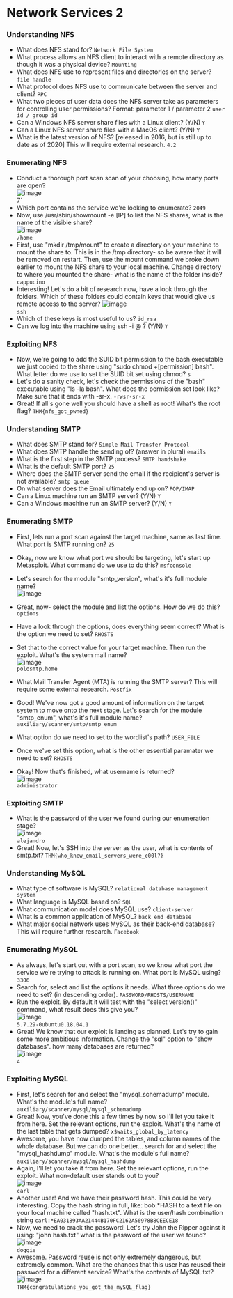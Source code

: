 # Network Services 2

### Understanding NFS
- What does NFS stand for? `Network File System`
- What process allows an NFS client to interact with a remote directory as though it was a physical device? `Mounting`
- What does NFS use to represent files and directories on the server? `file handle`
- What protocol does NFS use to communicate between the server and client? `RPC`
- What two pieces of user data does the NFS server take as parameters for controlling user permissions? Format: parameter 1 / parameter 2 `user id / group id`
- Can a Windows NFS server share files with a Linux client? (Y/N) `Y`
- Can a Linux NFS server share files with a MacOS client? (Y/N) `Y`
- What is the latest version of NFS? [released in 2016, but is still up to date as of 2020] This will require external research. `4.2`

### Enumerating NFS
- Conduct a thorough port scan scan of your choosing, how many ports are open? <br />
![image](https://github.com/user-attachments/assets/f5948d9c-57bc-4cf9-80b2-64a3c86fe6c4) <br />
7`
- Which port contains the service we're looking to enumerate? `2049`
- Now, use /usr/sbin/showmount -e [IP] to list the NFS shares, what is the name of the visible share? <br />
![image](https://github.com/user-attachments/assets/7ce70853-3efd-49d7-bce7-08f747d4866f) <br />
`/home`
- First, use "mkdir /tmp/mount" to create a directory on your machine to mount the share to. This is in the /tmp directory- so be aware that it will be removed on restart. Then, use the mount command we broke down earlier to mount the NFS share to your local machine. Change directory to where you mounted the share- what is the name of the folder inside? `cappucino`
- Interesting! Let's do a bit of research now, have a look through the folders. Which of these folders could contain keys that would give us remote access to the server?
![image](https://github.com/user-attachments/assets/1b83e4e6-a002-42f9-8af5-fbdc4a0736b1)<br />
`ssh`
- Which of these keys is most useful to us? `id_rsa`
- Can we log into the machine using ssh -i <key-file> <username>@<ip> ? (Y/N) `Y`

### Exploiting NFS
- Now, we're going to add the SUID bit permission to the bash executable we just copied to the share using "sudo chmod +[permission] bash". What letter do we use to set the SUID bit set using chmod? `s`
- Let's do a sanity check, let's check the permissions of the "bash" executable using "ls -la bash". What does the permission set look like? Make sure that it ends with -sr-x. `-rwsr-sr-x`
- Great! If all's gone well you should have a shell as root! What's the root flag? `THM{nfs_got_pwned}`

### Understanding SMTP
- What does SMTP stand for? `Simple Mail Transfer Protocol`
- What does SMTP handle the sending of? (answer in plural) `emails`
- What is the first step in the SMTP process? `SMTP handshake`
- What is the default SMTP port? `25`
- Where does the SMTP server send the email if the recipient's server is not available? `smtp queue`
- On what server does the Email ultimately end up on? `POP/IMAP`
- Can a Linux machine run an SMTP server? (Y/N) `Y`
- Can a Windows machine run an SMTP server? (Y/N) `Y`

### Enumerating SMTP
- First, lets run a port scan against the target machine, same as last time. What port is SMTP running on? `25`
- Okay, now we know what port we should be targeting, let's start up Metasploit. What command do we use to do this? `msfconsole`
- Let's search for the module "smtp_version", what's it's full module name?<br /> 
![image](https://github.com/user-attachments/assets/0b283905-6c51-46c6-9d38-14c1870d6e2c)<br />

- Great, now- select the module and list the options. How do we do this? `options`
- Have a look through the options, does everything seem correct? What is the option we need to set? `RHOSTS`
- Set that to the correct value for your target machine. Then run the exploit. What's the system mail name? <br />
![image](https://github.com/user-attachments/assets/8ef2d951-9341-43f6-9815-44e021beecb3)<br />
`polosmtp.home`
- What Mail Transfer Agent (MTA) is running the SMTP server? This will require some external research. `Postfix`
- Good! We've now got a good amount of information on the target system to move onto the next stage. Let's search for the module "smtp_enum", what's it's full module name? `auxiliary/scanner/smtp/smtp_enum`
- What option do we need to set to the wordlist's path? `USER_FILE`
- Once we've set this option, what is the other essential paramater we need to set? `RHOSTS`
- Okay! Now that's finished, what username is returned? <br />
![image](https://github.com/user-attachments/assets/23822ec7-d0eb-40a0-a343-ae9f4e313886)<br />
`administrator`

### Exploiting SMTP
- What is the password of the user we found during our enumeration stage? <br />
![image](https://github.com/user-attachments/assets/63c458d1-dd71-435b-b553-8d0b7333ee58)<br />
`alejandro`
- Great! Now, let's SSH into the server as the user, what is contents of smtp.txt? `THM{who_knew_email_servers_were_c00l?}`

### Understanding MySQL
- What type of software is MySQL? `relational database management system`
- What language is MySQL based on? `SQL`
- What communication model does MySQL use? `client-server`
- What is a common application of MySQL? `back end database`
- What major social network uses MySQL as their back-end database? This will require further research. `Facebook`


### Enumerating MySQL
- As always, let's start out with a port scan, so we know what port the service we're trying to attack is running on. What port is MySQL using? `3306`
- Search for, select and list the options it needs. What three options do we need to set? (in descending order). `PASSWORD/RHOSTS/USERNAME`
- Run the exploit. By default it will test with the "select version()" command, what result does this give you?<br />
![image](https://github.com/user-attachments/assets/69a5c74b-65a1-4cbb-995e-29a1b782b7b3)<br />
`5.7.29-0ubuntu0.18.04.1`
- Great! We know that our exploit is landing as planned. Let's try to gain some more ambitious information. Change the "sql" option to "show databases". how many databases are returned? <br />
![image](https://github.com/user-attachments/assets/d0fc40d9-7424-4bd6-b884-d210eae7c6a3)<br />
`4`

### Exploiting MySQL
- First, let's search for and select the "mysql_schemadump" module. What's the module's full name? `auxiliary/scanner/mysql/mysql_schemadump`
- Great! Now, you've done this a few times by now so I'll let you take it from here. Set the relevant options, run the exploit. What's the name of the last table that gets dumped? `x$waits_global_by_latency`
- Awesome, you have now dumped the tables, and column names of the whole database. But we can do one better... search for and select the "mysql_hashdump" module. What's the module's full name? `auxiliary/scanner/mysql/mysql_hashdump`
- Again, I'll let you take it from here. Set the relevant options, run the exploit. What non-default user stands out to you? <br />
![image](https://github.com/user-attachments/assets/b6c25f42-ff31-4a88-a7d8-794b76f1c9e8)<br />
`carl`
- Another user! And we have their password hash. This could be very interesting. Copy the hash string in full, like: bob:*HASH to a text file on your local machine called "hash.txt". What is the user/hash combination string `carl:*EA031893AA21444B170FC2162A56978B8CEECE18`
- Now, we need to crack the password! Let's try John the Ripper against it using: "john hash.txt" what is the password of the user we found? <br />
![image](https://github.com/user-attachments/assets/978047a2-39ad-461b-a62d-6a26b201326d)<br />
`doggie`
- Awesome. Password reuse is not only extremely dangerous, but extremely common. What are the chances that this user has reused their password for a different service? What's the contents of MySQL.txt? <br />
![image](https://github.com/user-attachments/assets/d79c8624-ba4b-4fb7-937d-474bcc3225d1)<br />
`THM{congratulations_you_got_the_mySQL_flag}`

